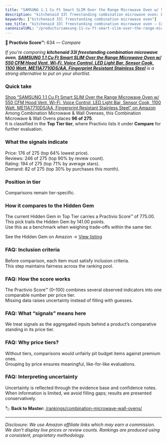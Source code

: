 ```yaml
---
title: "SAMSUNG 1.1 Cu Ft Smart SLIM Over the Range Microwave Oven w/ 550 CFM Hood Vent, Wi-Fi, Voice Control, LED Light Bar, Sensor Cook, 1100 Watt, ME11A7710DS/AA, Fingerprint Resistant Stainless Steel"
description: "kitchenaid 33l freestanding combination microwave oven: Data-driven ranking using the Practivio Score™. Positioned by quality, value, demand, findability, mome…"
keywords: ["kitchenaid 33l freestanding combination microwave oven"]
seo_title: "kitchenaid 33l freestanding combination microwave oven — Compare (2025)"
canonicalURL: "/products/samsung-11-cu-ft-smart-slim-over-the-range-microwave-oven-w-550-cfm-hood-vent-wi-fi-voice-control-led-light-bar-sensor-cook-1100-watt-me11a7710dsaa-fingerprint-resistant-stainless-steel-B0B9GH2ZMW/"
---
```


**🛒 Practivio Score™:** 634 — _Compare_


*If you're comparing **kitchenaid 33l freestanding combination microwave oven**, **[SAMSUNG 1.1 Cu Ft Smart SLIM Over the Range Microwave Oven w/ 550 CFM Hood Vent, Wi-Fi, Voice Control, LED Light Bar, Sensor Cook, 1100 Watt, ME11A7710DS/AA, Fingerprint Resistant Stainless Steel](https://www.amazon.com/dp/B0B9GH2ZMW?tag=practivio-20)** is a strong alternative to put on your shortlist.*
### Quick take
[Shop “SAMSUNG 1.1 Cu Ft Smart SLIM Over the Range Microwave Oven w/ 550 CFM Hood Vent, Wi-Fi, Voice Control, LED Light Bar, Sensor Cook, 1100 Watt, ME11A7710DS/AA, Fingerprint Resistant Stainless Steel” on Amazon](https://www.amazon.com/dp/B0B9GH2ZMW?tag=practivio-20)
Among Combination Microwave & Wall Ovenses, this Combination Microwave & Wall Ovens places **96 of 275**.  
It is classified in the **Top Tier tier**, where Practivio lists it under **Compare** for further evaluation.

### What the signals indicate
Price: 176 of 275 (top 64% lowest price).  
Reviews: 246 of 275 (top 90% by review count).  
Rating: 194 of 275 (top 71% by average stars).  
Demand: 82 of 275 (top 30% by purchases this month).

### Position in tier
Comparisons remain tier-specific.

### How it compares to the Hidden Gem
The current Hidden Gem in Top Tier carries a Practivio Score™ of 775.00.  
This pick trails the Hidden Gem by 141.00 points.  
Use this as a benchmark when weighing trade-offs within the same tier.  

See the Hidden Gem on Amazon → [View listing](https://www.amazon.com/dp/B081ZS7VSM?tag=practivio-20)

### FAQ: Inclusion criteria
Before comparison, each item must satisfy inclusion criteria.  
This step maintains fairness across the ranking pool.

### FAQ: How the score works
The Practivio Score™ (0–100) combines several observed indicators into one comparable number per price tier.  
Missing data raises uncertainty instead of filling with guesses.

### FAQ: What “signals” means here
We treat signals as the aggregated inputs behind a product’s comparative standing in its price tier.

### FAQ: Why price tiers?
Without tiers, comparisons would unfairly pit budget items against premium ones.  
Grouping by price ensures meaningful, like-for-like evaluations.

### FAQ: Interpreting uncertainty
Uncertainty is reflected through the evidence base and confidence notes.  
When information is limited, we avoid filling gaps; results are presented conservatively.

<!-- Missing template for Compare/CompareWithinPriceClass -->


🏷️ **Back to Master:** [/rankings/combination-microwave-wall-ovens/](/rankings/combination-microwave-wall-ovens/)

---
_Disclosure: We use Amazon affiliate links which may earn a commission. We don’t display live prices or review counts. Rankings are produced using a consistent, proprietary methodology._
